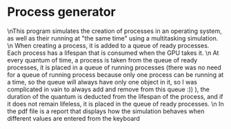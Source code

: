 # Process generator
\nThis program simulates the creation of processes in an operating system, as well as their running at "the same time" using a multitasking simulation.
\n
When creating a process, it is added to a queue of ready processes.
Each process has a lifespan that is consumed when the GPU takes it.
\n
At every quantum of time, a process is taken from the queue of ready processes, it is placed in a queue of running processes (there was no need for a queue of running process because only one process can be running at a time, so the queue will always have only one object in it, so I was complicated in vain to always add and remove from this queue :))  ), the duration of the quantum is deducted from the lifespan of the process, and if it does not remain lifeless, it is placed in the queue of ready processes.
\n
In the pdf file is a report that displays how the simulation behaves when different values are entered from the keyboard

